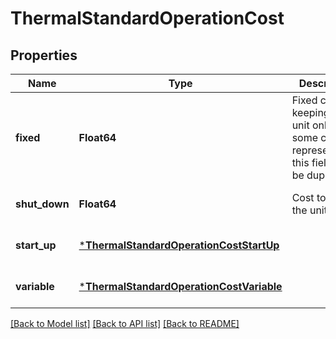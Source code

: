 # ThermalStandardOperationCost


## Properties
Name | Type | Description | Notes
------------ | ------------- | ------------- | -------------
**fixed** | **Float64** | Fixed cost of keeping the unit online. For some cost represenations this field can be duplicative | [default to nothing]
**shut_down** | **Float64** | Cost to turn the unit off | [default to nothing]
**start_up** | [***ThermalStandardOperationCostStartUp**](ThermalStandardOperationCostStartUp.md) |  | [default to nothing]
**variable** | [***ThermalStandardOperationCostVariable**](ThermalStandardOperationCostVariable.md) |  | [default to nothing]


[[Back to Model list]](../README.md#models) [[Back to API list]](../README.md#api-endpoints) [[Back to README]](../README.md)


